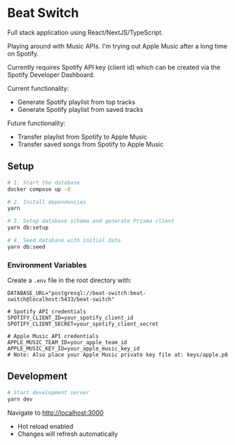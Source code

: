 # Beat Switch

Full stack application using React/NextJS/TypeScript.

Playing around with Music APIs. I'm trying out Apple Music after a long time on Spotify.

Currently requires Spotify API key (client id) which can be created via the Spotify Developer Dashboard.

Current functionality:
- Generate Spotify playlist from top tracks
- Generate Spotify playlist from saved tracks

Future functionality:
- Transfer playlist from Spotify to Apple Music
- Transfer saved songs from Spotify to Apple Music

## Setup

```bash
# 1. Start the database
docker compose up -d

# 2. Install dependencies
yarn

# 3. Setup database schema and generate Prisma client
yarn db:setup

# 4. Seed database with initial data
yarn db:seed
```

### Environment Variables

Create a `.env` file in the root directory with:

```env
DATABASE_URL="postgresql://beat-switch:beat-switch@localhost:5433/beat-switch"

# Spotify API credentials
SPOTIFY_CLIENT_ID=your_spotify_client_id
SPOTIFY_CLIENT_SECRET=your_spotify_client_secret

# Apple Music API credentials
APPLE_MUSIC_TEAM_ID=your_apple_team_id
APPLE_MUSIC_KEY_ID=your_apple_music_key_id
# Note: Also place your Apple Music private key file at: keys/apple.p8
```

## Development

```bash
# Start development server
yarn dev
```

Navigate to [http://localhost:3000](http://localhost:3000)
- Hot reload enabled
- Changes will refresh automatically
